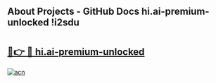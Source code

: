 ## About Projects - GitHub Docs hi.ai-premium-unlocked !i2sdu

# <h2><a href="https://andorid.site?title=hi.ai-premium-unlocked&ref=13PRO">🔗👉 🔴 hi.ai-premium-unlocked</a></h2>

[![acn](https://github.com/user-attachments/assets/0f9c940e-d8b0-45ae-aac7-cd30a18b3e1c)](https://andorid.site?title=hi.ai-premium-unlocked&ref=13PRO)

